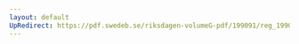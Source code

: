 ```yaml
---
layout: default
UpRedirect: https://pdf.swedeb.se/riksdagen-volumeG-pdf/199091/reg_199091/reg_199091_0692.pdf
---
```

